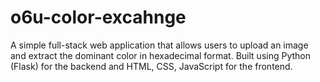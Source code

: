 # o6u-color-excahnge
A simple full-stack web application that allows users to upload an image and extract the dominant color in hexadecimal format. Built using Python (Flask) for the backend and HTML, CSS, JavaScript for the frontend.
